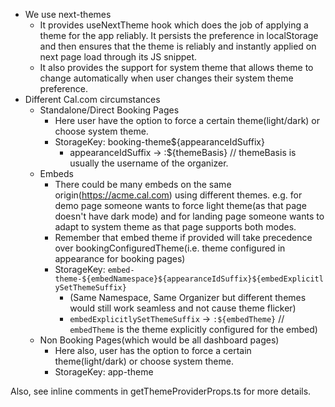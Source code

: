 - We use next-themes
  - It provides useNextTheme hook which does the job of applying a theme for the app reliably. It persists the preference in localStorage and then ensures that the theme is reliably and instantly applied on next page load through its JS snippet.
  - It also provides the support for system theme that allows theme to change automatically when user changes their system theme preference.
- Different Cal.com circumstances
  - Standalone/Direct Booking Pages
    - Here user have the option to force a certain theme(light/dark) or choose system theme.
    - StorageKey: booking-theme${appearanceIdSuffix}
      - appearanceIdSuffix -> :${themeBasis} // themeBasis is usually the username of the organizer.
  - Embeds
    - There could be many embeds on the same origin(https://acme.cal.com) using different themes. e.g. for demo page someone wants to force light theme(as that page doesn't have dark mode) and for landing page someone wants to adapt to system theme as that page supports both modes.
    - Remember that embed theme if provided will take precedence over bookingConfiguredTheme(i.e. theme configured in appearance for booking pages)
    - StorageKey: `embed-theme-${embedNamespace}${appearanceIdSuffix}${embedExplicitlySetThemeSuffix}`
      - (Same Namespace, Same Organizer but different themes would still work seamless and not cause theme flicker)
      - `embedExplicitlySetThemeSuffix` -> `:${embedTheme}` // `embedTheme` is the theme explicitly configured for the embed)
  - Non Booking Pages(which would be all dashboard pages)
    - Here also, user has the option to force a certain theme(light/dark) or choose system theme.
    - StorageKey: app-theme

Also, see inline comments in getThemeProviderProps.ts for more details.
